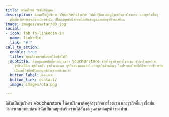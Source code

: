 ```yaml
---
title: คริสฑีราย์ รัชชัยย์บุญคง
description: ดิฉันเป็นผู้บริหาร Voucherstore ให้คำปรึกษาต่อคู่ค้าธุรกิจการโรงแรม และธุรกิจอื่นๆ
  เชื่อมั่นว่าการเสนอขายบัตรกำนัล เป็นกลยุทธ์สร้างรายได้อันชาญฉลาดต่อธุรกิจของท่าน
image: images/avatar/03.jpg
social:
- icon: fab fa-linkedin-in
  name: linkedin
  link: "#!"
call_to_action:
  enable: true
  title: ท่านต้องการเพิ่มรายได้หรือไม่?
  subtitle: ด้วยคุณสมบัติที่ครบถ้วนของ Voucherstore ช่วยให้ธุรกิจการโรงแรม ธุรกิจร้านอาหาร
    ธุรกิจคลินิก ธุรกิจสปา ธุรกิจเวลเนส ธุรกิจสนามกอล์ฟ และธุรกิจด้านอื่นๆ ในประเทศไทยให้มีระบบบริหารบัตรกำนัลที่เป็นมาตรฐานสากลและมีความปลอดภัยสูง
    เป็นเครื่องมือปรับกลยุทธ์การขายอย่างถาวร
  button_label: ติดต่อเรา
  button_link: contact/
  image: images/cta.png

---
```

ดิฉันเป็นผู้บริหาร Voucherstore ให้คำปรึกษาต่อคู่ค้าธุรกิจการโรงแรม และธุรกิจอื่นๆ เชื่อมั่นว่าการเสนอขายบัตรกำนัลเป็นกลยุทธ์สร้างรายได้อันชาญฉลาดต่อธุรกิจของท่าน